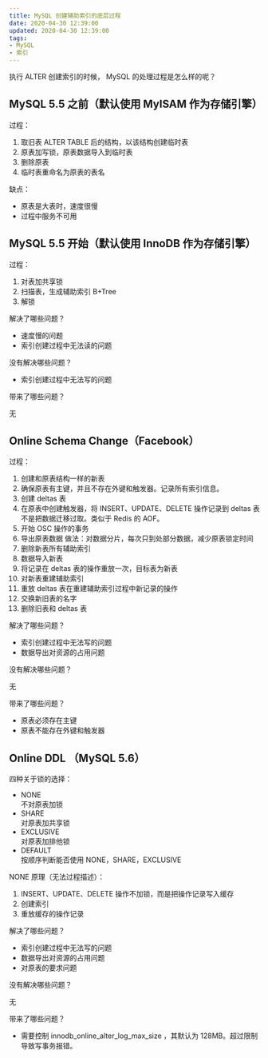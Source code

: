 ```yaml
---
title: MySQL 创建辅助索引的底层过程
date: 2020-04-30 12:39:00
updated: 2020-04-30 12:39:00
tags:
- MySQL
- 索引
---
```


执行 ALTER 创建索引的时候， MySQL 的处理过程是怎么样的呢？

<!-- more -->

## MySQL 5.5 之前（默认使用 MyISAM 作为存储引擎）

过程：  

1. 取旧表 ALTER TABLE 后的结构，以该结构创建临时表
2. 原表加写锁，原表数据导入到临时表
3. 删除原表
4. 临时表重命名为原表的表名

缺点：

- 原表是大表时，速度很慢
- 过程中服务不可用

## MySQL 5.5 开始（默认使用 InnoDB 作为存储引擎）

过程：  

1. 对表加共享锁
2. 扫描表，生成辅助索引 B+Tree
3. 解锁

解决了哪些问题？

- 速度慢的问题
- 索引创建过程中无法读的问题

没有解决哪些问题？

- 索引创建过程中无法写的问题

带来了哪些问题？

无

## Online Schema Change（Facebook）

过程： 

1. 创建和原表结构一样的新表
2. 确保原表有主键，并且不存在外键和触发器。记录所有索引信息。
3. 创建 deltas 表
4. 在原表中创建触发器，将 INSERT、UPDATE、DELETE 操作记录到 deltas 表  
    不是把数据迁移过取。类似于 Redis 的 AOF。
5. 开始 OSC 操作的事务
6. 导出原表数据 
    做法：对数据分片，每次只到处部分数据，减少原表锁定时间
7. 删除新表所有辅助索引
8. 数据导入新表
9. 将记录在 deltas 表的操作重放一次，目标表为新表
10. 对新表重建辅助索引
11. 重放 deltas 表在重建辅助索引过程中新记录的操作
12. 交换新旧表的名字
13. 删除旧表和 deltas 表

解决了哪些问题？  

- 索引创建过程中无法写的问题
- 数据导出对资源的占用问题

没有解决哪些问题？

无

带来了哪些问题？

- 原表必须存在主键
- 原表不能存在外键和触发器

## Online DDL （MySQL 5.6）

四种关于锁的选择：  

- NONE  
    不对原表加锁
- SHARE  
    对原表加共享锁
- EXCLUSIVE  
    对原表加排他锁
- DEFAULT  
    按顺序判断能否使用 NONE，SHARE，EXCLUSIVE

NONE 原理（无法过程描述）：  

1. INSERT、UPDATE、DELETE 操作不加锁，而是把操作记录写入缓存
2. 创建索引
3. 重放缓存的操作记录

解决了哪些问题？

- 索引创建过程中无法写的问题
- 数据导出对资源的占用问题
- 对原表的要求问题

没有解决哪些问题？

无

带来了哪些问题？

- 需要控制 innodb_online_alter_log_max_size ，其默认为 128MB。超过限制导致写事务报错。  



